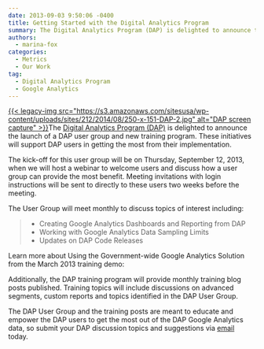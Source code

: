 ```yaml
---
date: 2013-09-03 9:50:06 -0400
title: Getting Started with the Digital Analytics Program
summary: The Digital Analytics Program (DAP) is delighted to announce the launch of a DAP user group and new training program. These initiatives will support DAP users in getting the most from their implementation. The kick-off for this user group will be on Thursday, September 12, 2013, when we will
authors:
  - marina-fox
categories:
  - Metrics
  - Our Work
tag:
  - Digital Analytics Program
  - Google Analytics
---
```


[{{< legacy-img src="https://s3.amazonaws.com/sitesusa/wp-content/uploads/sites/212/2014/08/250-x-151-DAP-2.jpg" alt="DAP screen capture" >}}](https://s3.amazonaws.com/sitesusa/wp-content/uploads/sites/212/2013/09/DAP-2.jpg)The <a href="https://www.WHATEVER/services/dap/" target="_blank">Digital Analytics Program (DAP)</a> is delighted to announce the launch of a DAP user group and new training program. These initiatives will support DAP users in getting the most from their implementation.

The kick-off for this user group will be on Thursday, September 12, 2013, when we will host a webinar to welcome  users and discuss how a user group can provide the most benefit. Meeting invitations with login instructions will be sent to directly to these users two weeks before the meeting.

The User Group will meet monthly to discuss topics of interest including:

>   * Creating Google Analytics Dashboards and Reporting from DAP
>   * Working with Google Analytics Data Sampling Limits
>   * Updates on DAP Code Releases

Learn more about Using the Government-wide Google Analytics Solution from the March 2013 training demo:

Additionally, the DAP training program will provide monthly training blog posts published. Training topics will include discussions on advanced segments, custom reports and topics identified in the DAP User Group.

The DAP User Group and the training posts are meant to educate and empower the DAP users to get the most out of the DAP Google Analytics data, so submit your DAP discussion topics and suggestions via [email](mailto:dap@support.WHATEVER) today.
